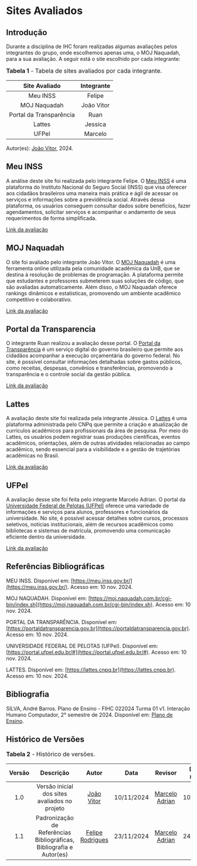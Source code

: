 # Sites Avaliados

## Introdução

Durante a disciplina de IHC foram realizadas algumas avaliações pelos integrantes do grupo, onde escolhemos apenas uma, o MOJ Naquadah, para a sua avaliação. A seguir está o site escolhido por cada integrante:

<font size="3"><p style="text-align: left">**Tabela 1** - Tabela de sites avaliados por cada integrante.</p></font>

| Site Avaliado | Integrante |
|:-------------:|:----------:|
| Meu INSS | Felipe |
| MOJ Naquadah | João Vitor |
| Portal da Transparência | Ruan |
| Lattes | Jessica |
| UFPel | Marcelo |

Autor(es): [João Vitor](https://github.com/Jauzimm), 2024.

## Meu INSS

A análise deste site foi realizada pelo integrante Felipe. O [Meu INSS](https://meu.inss.gov.br/) é uma plataforma do Instituto Nacional do Seguro Social (INSS) que visa oferecer aos cidadãos brasileiros uma maneira mais prática e ágil de acessar os serviços e informações sobre a previdência social. Através dessa plataforma, os usuários conseguem consultar dados sobre benefícios, fazer agendamentos, solicitar serviços e acompanhar o andamento de seus requerimentos de forma simplificada.

[Link da avaliação](sites_avaliados/avaliacao-inss-metodo.pdf)

## MOJ Naquadah

O site foi avaliado pelo integrante João Vitor. O [MOJ Naquadah](https://moj.naquadah.com.br/cgi-bin/index.sh) é uma ferramenta online utilizada pela comunidade acadêmica da UnB, que se destina à resolução de problemas de programação. A plataforma permite que estudantes e professores submeterem suas soluções de código, que são avaliadas automaticamente. Além disso, o MOJ Naquadah oferece rankings dinâmicos e estatísticas, promovendo um ambiente acadêmico competitivo e colaborativo.

[Link da avaliação](sites_avaliados/avaliacao-moj-metodo.pdf)

## Portal da Transparencia

O integrante Ruan realizou a avaliação desse portal. O [Portal da Transparência](https://portaldatransparencia.gov.br) é um serviço digital do governo brasileiro que permite aos cidadãos acompanhar a execução orçamentária do governo federal. No site, é possível consultar informações detalhadas sobre gastos públicos, como receitas, despesas, convênios e transferências, promovendo a transparência e o controle social da gestão pública.

[Link da avaliação](sites_avaliados/avaliacao-portal-metodo.pdf)

## Lattes

A avaliação deste site foi realizada pela integrante Jéssica. O [Lattes](https://lattes.cnpq.br) é uma plataforma administrada pelo CNPq que permite a criação e atualização de currículos acadêmicos para profissionais da área de pesquisa. Por meio do Lattes, os usuários podem registrar suas produções científicas, eventos acadêmicos, orientações, além de outras atividades relacionadas ao campo acadêmico, sendo essencial para a visibilidade e a gestão de trajetórias acadêmicas no Brasil.

[Link da avaliação](sites_avaliados/avaliacao-lattes-metodo.pdf)

## UFPel

A avaliação desse site foi feita pelo integrante Marcelo Adrian. O portal da [Universidade Federal de Pelotas (UFPel)](https://portal.ufpel.edu.br/#) oferece uma variedade de informações e serviços para alunos, professores e funcionários da universidade. No site, é possível acessar detalhes sobre cursos, processos seletivos, notícias institucionais, além de recursos acadêmicos como bibliotecas e sistemas de matrícula, promovendo uma comunicação eficiente dentro da universidade.

[Link da avaliação](sites_avaliados/avaliacao-UPel-metodo.pdf)

## Referências Bibliográficas 

MEU INSS. Disponível em: [https://meu.inss.gov.br/](https://meu.inss.gov.br/). Acesso em: 10 nov. 2024.

MOJ NAQUADAH. Disponível em: [https://moj.naquadah.com.br/cgi-bin/index.sh](https://moj.naquadah.com.br/cgi-bin/index.sh). Acesso em: 10 nov. 2024.

PORTAL DA TRANSPARÊNCIA. Disponível em: [https://portaldatransparencia.gov.br](https://portaldatransparencia.gov.br). Acesso em: 10 nov. 2024.

UNIVERSIDADE FEDERAL DE PELOTAS (UFPel). Disponível em: [https://portal.ufpel.edu.br/#](https://portal.ufpel.edu.br/#). Acesso em: 10 nov. 2024.

LATTES. Disponível em: [https://lattes.cnpq.br](https://lattes.cnpq.br). Acesso em: 10 nov. 2024.

## Bibliografia

SILVA, André Barros. Plano de Ensino - FIHC 022024 Turma 01 v1. Interação Humano Computador, 2° semestre de 2024. Disponível em: [Plano de Ensino](https://aprender3.unb.br/pluginfile.php/2972625/mod_resource/content/56/Plano_de_Ensino%20FIHC%20022024%20Turma%2001%20v1.pdf).


## Histórico de Versões

<font size="3"><p style="text-align: left">**Tabela 2** - Histórico de versões.</p></font>

| Versão |               Descrição                |   Autor    |    Data    |    Revisor     | Data de revisão |
| :----: | :------------------------------------: | :--------: | :--------: | :------------: | :-------------: |
|  1.0   | Versão inicial dos sites avaliados no projeto | [João Vitor](https://github.com/Jauzimm) | 10/11/2024 | [Marcelo Adrian](https://github.com/Marcelo-Adrian) |   10/11/2024  |
|1.1|Padronização de Referências Bibliográficas, Bibliografia e Autor(es)|[Felipe Rodrigues](https://github.com/felipeJRdev)|23/11/2024|  [Marcelo Adrian](https://github.com/Marcelo-Adrian) |  24/11/2024 |